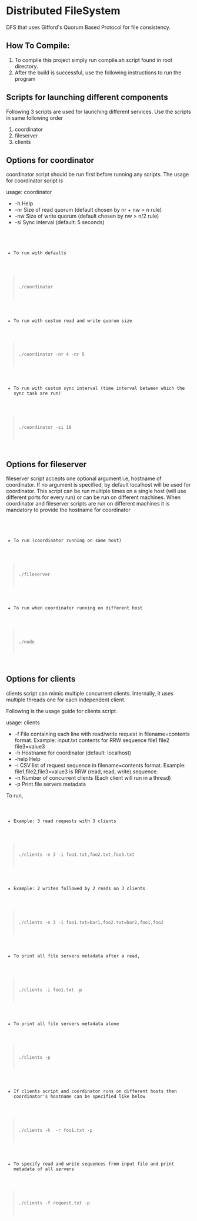# Distributed FileSystem
DFS that uses Gifford's Quorum Based Protocol for file consistency. 

How To Compile:
--------------
1) To compile this project simply run compile.sh script found in root directory.
2) After the build is successful, use the following instructions to run the program

Scripts for launching different components
------------------------------------------
Following 3 scripts are used for launching different services. Use the scripts in
same following order
1) coordinator
2) fileserver
3) clients

Options for coordinator
-----------------------
coordinator script should be run first before running any scripts. The usage for
coordinator script is

usage: coordinator
 + -h          Help
 + -nr <arg>   Size of read quorum (default chosen by nr + nw > n rule)
 + -nw <arg>   Size of write quorum (default chosen by nw > n/2 rule)
 + -si <arg>   Sync interval (default: 5 seconds)

<code>

+ To run with defaults
> ./coordinator

+ To run with custom read and write quorum size
> ./coordinator -nr 4 -nr 5

+ To run with custom sync interval (time interval between which the sync task are run)
> ./coordinator -si 10

</code>

Options for fileserver
----------------------
fileserver script accepts one optional argument i.e, hostname of coordinator. 
If no argument is specified, by default localhost will be used for coordinator. 
This script can be run multiple times on a single host (will use different
ports for every run) or can be run on different machines. When coordinator
and fileserver scripts are run on different machines it is mandatory to provide
the hostname for coordinator

<code>

+ To run (coordinator running on same host)
> ./fileserver

+ To run when coordinator running on different host
> ./node <hostname-for-coordinator>

</code>

Options for clients
-------------------
clients script can mimic multiple concurrent clients. Internally, it uses multiple
threads one for each independent client.

Following is the usage guide for clients script.

usage: clients
 + -f <arg>   File containing each line with read/write request in
              filename=contents format.
              Example: input.txt contents for RRW sequence
              file1
              file2
              file3=value3
 + -h <arg>   Hostname for coordinator (default: localhost)
 + -help      Help
 + -i <arg>   CSV list of request sequence in filename=contents format.
              Example: file1,file2,file3=value3 is RRW (read, read, write)
              sequence.
 + -n <arg>   Number of concurrent clients (Each client will run in a
              thread)
 + -p         Print file servers metadata

To run,
<code>
+ Example: 3 read requests with 3 clients
> ./clients -n 3 -i foo1.txt,foo2.txt,foo3.txt

+ Example: 2 writes followed by 2 reads on 3 clients

> ./clients -n 3 -i foo1.txt=bar1,foo2.txt=bar2,foo1,foo2

+ To print all file servers metadata after a read,

> ./clients -i foo1.txt -p

+ To print all file servers metadata alone

> ./clients -p

+ If clients script and coordinator runs on different hosts then coordinator's
hostname can be specified like below

> ./clients -h <coordinator-hostname> -r foo1.txt -p

+ To specify read and write sequences from input file and print metadata of all servers

> ./clients -f request.txt -p
</code>
